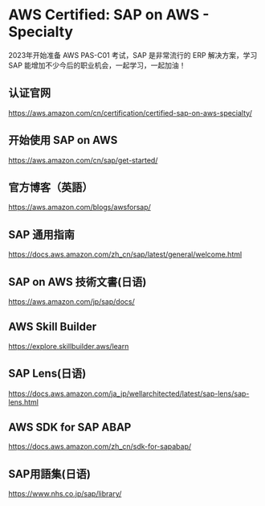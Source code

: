 AWS Certified: SAP on AWS - Specialty
======================================

2023年开始准备 AWS PAS-C01 考试，SAP 是非常流行的 ERP 解决方案，学习 SAP 能增加不少今后的职业机会，一起学习，一起加油！

## 认证官网

https://aws.amazon.com/cn/certification/certified-sap-on-aws-specialty/

## 开始使用 SAP on AWS

https://aws.amazon.com/cn/sap/get-started/

## 官方博客（英語）

https://aws.amazon.com/blogs/awsforsap/

## SAP 通用指南

https://docs.aws.amazon.com/zh_cn/sap/latest/general/welcome.html

## SAP on AWS 技術文書(日语)

https://aws.amazon.com/jp/sap/docs/

## AWS Skill Builder

https://explore.skillbuilder.aws/learn

## SAP Lens(日语)

https://docs.aws.amazon.com/ja_jp/wellarchitected/latest/sap-lens/sap-lens.html

## AWS SDK for SAP ABAP

https://docs.aws.amazon.com/zh_cn/sdk-for-sapabap/

## SAP用語集(日语)

https://www.nhs.co.jp/sap/library/
